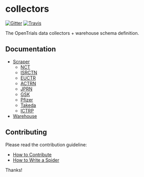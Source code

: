 # collectors

[![Gitter](https://img.shields.io/gitter/room/opentrials/chat.svg)](https://gitter.im/opentrials/chat)
[![Travis](https://img.shields.io/travis/opentrials/collectors/master.svg)](https://travis-ci.org/opentrials/collectors)

The OpenTrials data collectors + warehouse schema definition.

## Documentation

- [Scraper](docs/scraper/scraper.md)
  - [NCT](docs/scraper/spiders/nct.md)
  - [ISRCTN](docs/scraper/spiders/isrctn.md)
  - [EUCTR](docs/scraper/spiders/euctr.md)
  - [ACTRN](docs/scraper/spiders/actrn.md)
  - [JPRN](docs/scraper/spiders/jprn.md)
  - [GSK](docs/scraper/spiders/gsk.md)
  - [Pfizer](docs/scraper/spiders/pfizer.md)
  - [Takeda](docs/scraper/spiders/takeda.md)
  - [ICTRP](docs/scraper/spiders/ictrp.md)
- [Warehouse](docs/warehouse/warehouse.md)

## Contributing

Please read the contribution guideline:

- [How to Contribute](CONTRIBUTING.md)
- [How to Write a Spider](docs/scraper/spider-guide.md)

Thanks!
